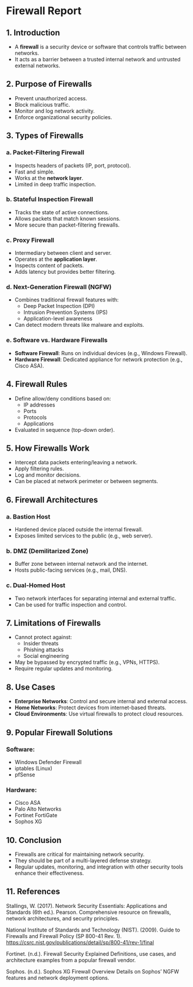 # Firewall Report

## 1. Introduction
- A **firewall** is a security device or software that controls traffic between networks.
- It acts as a barrier between a trusted internal network and untrusted external networks.

## 2. Purpose of Firewalls
- Prevent unauthorized access.
- Block malicious traffic.
- Monitor and log network activity.
- Enforce organizational security policies.

## 3. Types of Firewalls

### a. Packet-Filtering Firewall
- Inspects headers of packets (IP, port, protocol).
- Fast and simple.
- Works at the **network layer**.
- Limited in deep traffic inspection.

### b. Stateful Inspection Firewall
- Tracks the state of active connections.
- Allows packets that match known sessions.
- More secure than packet-filtering firewalls.

### c. Proxy Firewall
- Intermediary between client and server.
- Operates at the **application layer**.
- Inspects content of packets.
- Adds latency but provides better filtering.

### d. Next-Generation Firewall (NGFW)
- Combines traditional firewall features with:
  - Deep Packet Inspection (DPI)
  - Intrusion Prevention Systems (IPS)
  - Application-level awareness
- Can detect modern threats like malware and exploits.

### e. Software vs. Hardware Firewalls
- **Software Firewall**: Runs on individual devices (e.g., Windows Firewall).
- **Hardware Firewall**: Dedicated appliance for network protection (e.g., Cisco ASA).

## 4. Firewall Rules
- Define allow/deny conditions based on:
  - IP addresses
  - Ports
  - Protocols
  - Applications
- Evaluated in sequence (top-down order).

## 5. How Firewalls Work
- Intercept data packets entering/leaving a network.
- Apply filtering rules.
- Log and monitor decisions.
- Can be placed at network perimeter or between segments.

## 6. Firewall Architectures

### a. Bastion Host
- Hardened device placed outside the internal firewall.
- Exposes limited services to the public (e.g., web server).

### b. DMZ (Demilitarized Zone)
- Buffer zone between internal network and the internet.
- Hosts public-facing services (e.g., mail, DNS).

### c. Dual-Homed Host
- Two network interfaces for separating internal and external traffic.
- Can be used for traffic inspection and control.

## 7. Limitations of Firewalls
- Cannot protect against:
  - Insider threats
  - Phishing attacks
  - Social engineering
- May be bypassed by encrypted traffic (e.g., VPNs, HTTPS).
- Require regular updates and monitoring.

## 8. Use Cases
- **Enterprise Networks**: Control and secure internal and external access.
- **Home Networks**: Protect devices from internet-based threats.
- **Cloud Environments**: Use virtual firewalls to protect cloud resources.

## 9. Popular Firewall Solutions

### Software:
- Windows Defender Firewall
- iptables (Linux)
- pfSense

### Hardware:
- Cisco ASA
- Palo Alto Networks
- Fortinet FortiGate
- Sophos XG

## 10. Conclusion
- Firewalls are critical for maintaining network security.
- They should be part of a multi-layered defense strategy.
- Regular updates, monitoring, and integration with other security tools enhance their effectiveness.


## 11. References
Stallings, W. (2017). Network Security Essentials: Applications and Standards (6th ed.). Pearson.
Comprehensive resource on firewalls, network architectures, and security principles.

National Institute of Standards and Technology (NIST). (2009). Guide to Firewalls and Firewall Policy (SP 800-41 Rev. 1).
https://csrc.nist.gov/publications/detail/sp/800-41/rev-1/final

Fortinet. (n.d.). Firewall Security Explained
Definitions, use cases, and architecture examples from a popular firewall vendor.

Sophos. (n.d.). Sophos XG Firewall Overview
Details on Sophos’ NGFW features and network deployment options.
